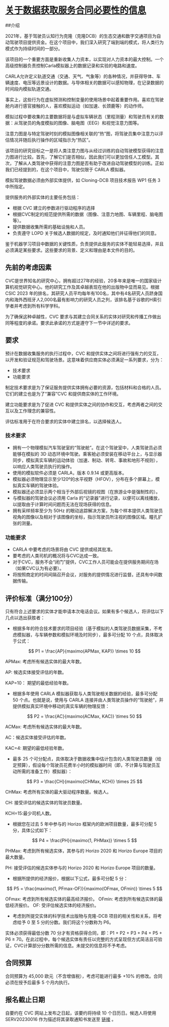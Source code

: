 # [关于数据获取服务合同必要性的信息](https://www.cvc.uab.es/wp-content/uploads/2023/09/Justificacion-CloningDCB.pdf) 

##介绍

2021年，基于驾驶员认知行为克隆（克隆DCB）的生态交通和数字交通项目为自动驾驶项目提供资金。在这个项目中，我们深入研究了端到端的模式，将人类行为模式作为持续时间的一部分。

该项目的一个重要方面是重新收集人力资本，以实现对人力资本的最大控制。一个高级控制器负责控制Carla模拟器上的数据记录和实验的电路和速度。

CARLA允许定义轨道交通（交通、天气、气象等）的各种情况，并获得导体、车辆速度、电压等远景设计的数据。与导体相关的数据可以感知物理，在记录数据的时间段内模拟轨道交通。

事实上，这些行为在虚拟预测和控制变量的使用场景中起着重要作用。喜欢在驾驶舱内进行感官接触的人，喜欢模拟运动（如加速、长颈鹿等）的动作师。

模拟过程中要收集的主要数据将是与虚拟车辆状态（里程测量）和驾驶员有关的数据：从驾驶员的角度模拟的图像、脑电图（EEG）和视觉注意力图等。

注意力图是与特定驾驶时刻的模拟图像相关联的“热”图，将驾驶员集中注意力以评估情况并随后执行操作的区域指示为“热区”。

该项目的研究目标之一是将人类注意力图与从经过训练的自动驾驶模型获得的注意力图进行比较。首先，了解它们是否相似，因此我们可以更加信任人工模型。其次，了解从人类驾驶中获得的注意力图是否有助于改进自动驾驶模型的训练。正如我们已经提到的，在这个项目中，驾驶仅限于 CARLA 模拟器。

模拟驾驶数据必须由外部实体提供，如 Cloning-DCB 项目技术报告 WP1 任务 3 中所指定。

提供服务的外部实体的主要任务包括：

* 根据 CVC 建立的参数进行驱动程序的选择
* 根据CVC制定的规范提供所需的数据（图像、注意力地图、车辆里程、脑电图等）。
* 提供数据收集所需的基础设施和人员。
* 负责遵守 LOPD 关于候选人数据的规定，及时通知他们并征得他们的同意。

鉴于机器学习项目中数据的关键性质，负责提供此服务的实体不能轻易选择，并且必须满足某些要求。这些要求的背景、定义和理由是本文件的目的。

## 先前的考虑因素

CVC是世界知名的研究中心，拥有超过27年的经验，20多年来是唯一的国家级计算机视觉研究中心。他的研究工作及其卓越表现在他的出版物中显而易见。根据 CSIC 2023 年的排名，其研究人员平均每年有100名，其中有4名研究人员跻身国内和海外西班牙人2,000名最有影响力的研究人员之列，该排名基于谷歌的H索引学者并考虑到所有科学学科。

为了确保这种卓越性，CVC 要求与其建立合同关系的实体对研究和传播工作做出同等程度的承诺。要求此承诺的方式是遵守下一节中详述的要求。

## 要求

预计在数据收集服务的执行过程中，CVC 和提供实体之间将进行强有力的交互，以开发和验证规范和驾驶场景。这意味着供应商实体必须满足一系列要求，分为：

* 技术要求
* 功能要求

制定技术要求是为了保证服务提供实体拥有必要的资源，包括材料和合格的人员。它们的建立也是为了“兼容”CVC 和提供商实体的工作环境。

建立功能要求是为了促进 CVC 和提供实体之间的协作和交互，考虑两者之间的交互以及工作理念的兼容性。


评估标准用于在符合要求的实体中建立排名，以选择候选人。


### 技术要求

* 拥有一个物理模拟汽车驾驶室的“驾驶舱”。在这个驾驶室中，人类驾驶员必须能够在模拟的 3D 动态环境中驾驶。乘客舱必须安装在移动平台上，与显示器同步，模拟真实车辆的运动体验（加速、制动、转弯、事故和地形不规则），以响应人类驾驶员执行的操作。
* 使用的模拟软件必须是 CARLA，版本 0.9.14 或更高版本。
* 模拟器必须物理显示至少120º的水平视野（HFOV），分布在多个屏幕上，模拟真实车辆的驾驶体验。
* 模拟器还必须显示两个相当于外部后视镜的视图（在旅游业中是强制性的）。
* 与模拟器的驾驶会议必须用 Carla 的“记录器”进行记录，以便可以离线播放，以提取由于计算时间问题而无法在现场获得的信息。
* 拥有采样频率至少为 50Hz 的眼动追踪解决方案，为每个样本提供人类驾驶员视角的图像以及相对于该图像的坐标，指示驾驶员所注视的图像区域。瞳孔扩张的测量。

### 功能要求
* CARLA 中要考虑的场景将由 CVC 提供或经其批准。
* 要考虑的人类司机的概况将与CVC达成一致。
* 对于CVC，服务不会“闭门”提供，CVC工作人员可能会在提供服务期间在场（如果CVC认为有必要）。
* 将按照商定的时间间隔召开会议，对服务的提供情况进行监督。还具有中间数据传输。

## 评价标准（满分100分）

只有符合上述要求的实体才能申请本次电话会议。如果有多个候选人，将评估以下几点以选出获胜者：

* 根据多年的符合技术要求的项目经验（基于模拟的人类驾驶员数据采集，不考虑模拟器，与车辆参数和模拟环境及时同步），最多可分配 10 个点，具体取决于公式：

$$ P1 = \frac{AP}{maximo(APMax, KAP)} \times 10 $$

APMax: 考虑所有候选实体的最大年数。

AP: 候选实体接受评估的年数。

KAP=10： 期望的最低经验年数。

* 根据多年使用 CARLA 模拟器获取与人类驾驶相关数据的经验，最多可分配 50 个点。也就是说，使用与 CARLA 连接并由人类驾驶员操作的“驾驶舱”，并提供模拟真实环境中移动的真实车辆的物理反馈：

$$ P2 = \frac{AC}{maximo(ACMax, KAC)} \times 50 $$

ACMax: 考虑所有候选实体的最大年数。

AC：候选实体接受评估的年数。

KAC=4: 期望的最低经验年数。

* 最多 25 个可分配点，具体取决于数据收集中估计包含的人类驾驶员数量（给定预算），假设每个驾驶员花费半小时的模拟器时间（即，不计算与驾驶员互动所需的准备工作）模拟器）：

$$ P3 = \frac{CH}{maximo(CHMax, KCH)} \times 25 $$

CHMax: 考虑所有实体的最大驱动程序数量。候选人。

CH: 接受评估的候选实体的驾驶员数量。

KCH=15:最少司机人数。

* 根据您在过去 5 年中参与的 Horizo 框架内的欧洲项目数量，最多可分配 5 分，具体公式如下：

$$ P4 = \frac{PH}{maximo(1, PHMax)} \times 5 $$

PHMax: 考虑到所有候选实体，其参与的 Horizo 2020 和 Horizo Europe 项目的最大数量。

PH: 接受评估的候选实体参与的 Horizo 2020 和 Horizo Europe 项目的数量。

* 根据所提供的经济报价，根据以下公式，最多可分配 5 分：

$$ P5 = \frac{maximo(1, PFmax-OF)}{maximo(OFmax, OFmin)} \times 5 $$

OFmax: 考虑到所有候选实体的最高经济报价。
OFmin: 考虑到所有候选实体的最低经济报价。
OF: 受评估候选实体的经济报价。

* 考虑到所提交实体的科学技术出版物与克隆-DCB 项目的相关性和关系，将考虑给予 0 至 5 分的分数。我们将这个分数称为 P6。


实体必须获得最低分数 70 分才有资格获得合同，即：P1 + P2 + P3 + P4 + P5 + P6 ≥ 70。在此过程中，每个候选实体有责任以完整的方式呈现但方式简洁且可验证，CVC计算部分分数所需的信息。未提交的信息将不予考虑。

## 合同预算

合同预算为 45,000 欧元（不含增值税），考虑可能进行最多 +10% 的修改。合同必须在授予后最多 5 个月内执行。

## 报名截止日期

自要约在 CVC 网站上发布之日起，该要约将持续 10 个日历日。候选人将使用 SERV20230016 作为描述将其录取通知书发送至 [链接](https://www.cvc.uab.es/send-us-an-offer/) 。
